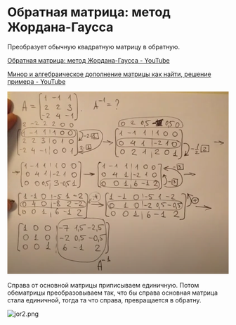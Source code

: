 # Обратная матрица: метод Жордана-Гаусса

Преобразует обычную квадратную матрицу в обратную.

[Обратная матрица: метод Жордана-Гаусса - YouTube](https://www.youtube.com/watch?v=dFVJ6TRweMw)

[Минор и алгебраическое дополнение матрицы как найти, решение примера - YouTube](https://www.youtube.com/watch?v=XFoszZWnKww&t=2s)

![jor1.png](../img/jor1.png)

Справа от основной матрицы приписываем единичную. Потом обематрицы преобразовываем так, что бы справа основная матрица стала единичной, тогда та что справа, превращается в обратну.

![jor2.png](/home/sergey/doc/s21/img/jor2.png)
